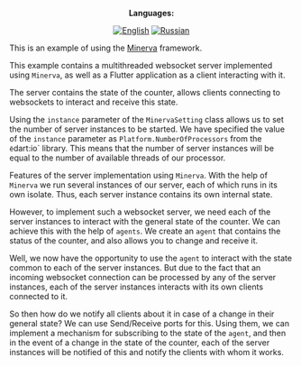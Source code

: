  <div align="center">

**Languages:**
  
[![English](https://img.shields.io/badge/Language-English-blue?style=?style=flat-square)](README.md)
[![Russian](https://img.shields.io/badge/Language-Russian-blue?style=?style=flat-square)](README.ru.md)

</div>

This is an example of using the [Minerva](https://github.com/GlebBatykov/minerva) framework.

This example contains a multithreaded websocket server implemented using `Minerva`, as well as a Flutter application as a client interacting with it.

The server contains the state of the counter, allows clients connecting to websockets to interact and receive this state.

Using the `instance` parameter of the `MinervaSetting` class allows us to set the number of server instances to be started. We have specified the value of the `instance` parameter as `Platform.NumberOfProcessors` from the `ё`dart:io` library. This means that the number of server instances will be equal to the number of available threads of our processor.

Features of the server implementation using `Minerva`. With the help of `Minerva` we run several instances of our server, each of which runs in its own isolate. Thus, each server instance contains its own internal state. 

However, to implement such a websocket server, we need each of the server instances to interact with the general state of the counter. We can achieve this with the help of `agents`. We create an `agent` that contains the status of the counter, and also allows you to change and receive it.

Well, we now have the opportunity to use the `agent` to interact with the state common to each of the server instances. But due to the fact that an incoming websocket connection can be processed by any of the server instances, each of the server instances interacts with its own clients connected to it. 

So then how do we notify all clients about it in case of a change in their general state? We can use Send/Receive ports for this. Using them, we can implement a mechanism for subscribing to the state of the `agent`, and then in the event of a change in the state of the counter, each of the server instances will be notified of this and notify the clients with whom it works.